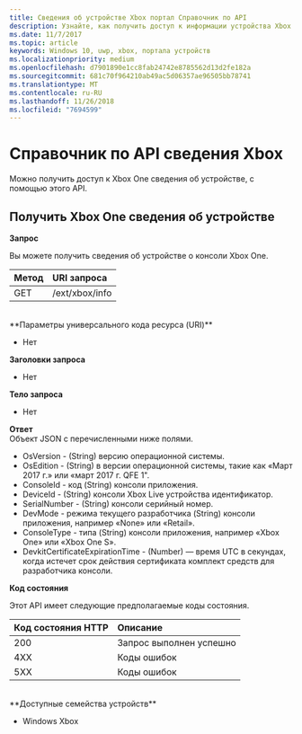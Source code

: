 ```yaml
---
title: Сведения об устройстве Xbox портал Справочник по API
description: Узнайте, как получить доступ к информации устройства Xbox.
ms.date: 11/7/2017
ms.topic: article
keywords: Windows 10, uwp, xbox, портала устройств
ms.localizationpriority: medium
ms.openlocfilehash: d7901890e1cc8fab24742e8785562d13d2fe182a
ms.sourcegitcommit: 681c70f964210ab49ac5d06357ae96505bb78741
ms.translationtype: MT
ms.contentlocale: ru-RU
ms.lasthandoff: 11/26/2018
ms.locfileid: "7694599"
---
```

# <a name="xbox-info-api-reference"></a>Справочник по API сведения Xbox   
Можно получить доступ к Xbox One сведения об устройстве, с помощью этого API.

## <a name="get-xbox-one-device-information"></a>Получить Xbox One сведения об устройстве

**Запрос**

Вы можете получить сведения об устройстве о консоли Xbox One.

Метод      | URI запроса
:------     | :-----
GET | /ext/xbox/info
<br />
**Параметры универсального кода ресурса (URI)**

- Нет

**Заголовки запроса**

- Нет

**Тело запроса**

- Нет

**Ответ**   
Объект JSON с перечисленными ниже полями.

* OsVersion - (String) версию операционной системы.
* OsEdition - (String) в версии операционной системы, такие как «Март 2017 г.» или «март 2017 г. QFE 1".
* ConsoleId - код (String) консоли приложения.
* DeviceId - (String) консоли Xbox Live устройства идентификатор.
* SerialNumber - (String) консоли серийный номер.
* DevMode - режима текущего разработчика (String) консоли приложения, например «None» или «Retail».
* ConsoleType - типа (String) консоли приложения, например «Xbox One» или «Xbox One S».
* DevkitCertificateExpirationTime - (Number) — время UTC в секундах, когда истечет срок действия сертификата комплект средств для разработчика консоли.

**Код состояния**

Этот API имеет следующие предполагаемые коды состояния.

Код состояния HTTP      | Описание
:------     | :-----
200 | Запрос выполнен успешно
4XX | Коды ошибок
5XX | Коды ошибок

<br />
**Доступные семейства устройств**

* Windows Xbox